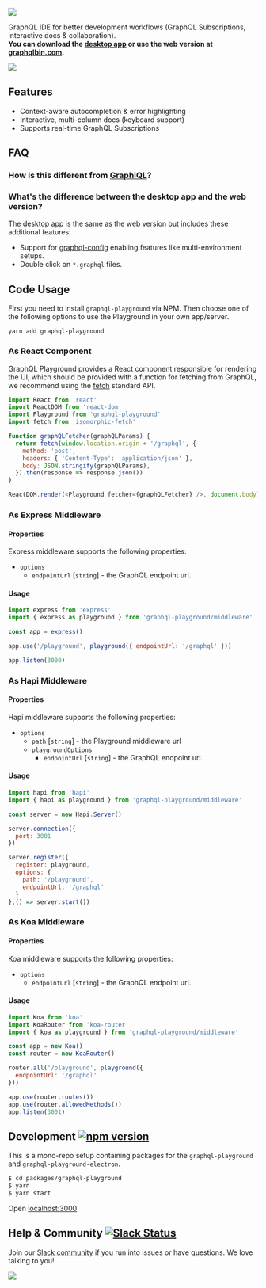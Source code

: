 ![](https://imgur.com/k3uWfzZ.png)

GraphQL IDE for better development workflows (GraphQL Subscriptions, interactive docs & collaboration). <br />
**You can download the [desktop app]() or use the web version at [graphqlbin.com](https//www.graphqlbin.com).**

![](https://imgur.com/6IC6Huj.png)

## Features

* Context-aware autocompletion & error highlighting
* Interactive, multi-column docs (keyboard support)
* Supports real-time GraphQL Subscriptions

## FAQ

### How is this different from [GraphiQL](https://github.com/graphql/graphiql)?

### What's the difference between the desktop app and the web version?

The desktop app is the same as the web version but includes these additional features:

* Support for [graphql-config](https://github.com/graphcool/graphql-config) enabling features like multi-environment setups.
* Double click on `*.graphql` files.


## Code Usage

First you need to install `graphql-playground` via NPM. Then choose one of the following options to use the Playground in your own app/server.

```
yarn add graphql-playground
```

### As React Component

GraphQL Playground provides a React component responsible for rendering the UI, which should be provided with a function for fetching from GraphQL, we recommend using the [fetch](https://fetch.spec.whatwg.org/) standard API.

```js
import React from 'react'
import ReactDOM from 'react-dom'
import Playground from 'graphql-playground'
import fetch from 'isomorphic-fetch'

function graphQLFetcher(graphQLParams) {
  return fetch(window.location.origin + '/graphql', {
    method: 'post',
    headers: { 'Content-Type': 'application/json' },
    body: JSON.stringify(graphQLParams),
  }).then(response => response.json())
}

ReactDOM.render(<Playground fetcher={graphQLFetcher} />, document.body)
```

### As Express Middleware

#### Properties
Express middleware supports the following properties:

+ `options`
  + `endpointUrl` [`string`] - the GraphQL endpoint url.

#### Usage
```js
import express from 'express'
import { express as playground } from 'graphql-playground/middleware'

const app = express()

app.use('/playground', playground({ endpointUrl: '/graphql' }))

app.listen(3000)
```

### As Hapi Middleware

#### Properties
Hapi middleware supports the following properties:

+ `options`
  + `path` [`string`] - the Playground middleware url
  + `playgroundOptions`
      + `endpointUrl` [`string`] - the GraphQL endpoint url.

#### Usage
```js
import hapi from 'hapi'
import { hapi as playground } from 'graphql-playground/middleware'

const server = new Hapi.Server()

server.connection({
  port: 3001
})

server.register({
  register: playground,
  options: {
    path: '/playground',
    endpointUrl: '/graphql'
  }
},() => server.start())
```

### As Koa Middleware

#### Properties
Koa middleware supports the following properties:

+ `options`
  + `endpointUrl` [`string`] - the GraphQL endpoint url.

#### Usage
```js
import Koa from 'koa'
import KoaRouter from 'koa-router'
import { koa as playground } from 'graphql-playground/middleware'

const app = new Koa()
const router = new KoaRouter()

router.all('/playground', playground({
  endpointUrl: '/graphql'
}))

app.use(router.routes())
app.use(router.allowedMethods())
app.listen(3001)
```

## Development [![npm version](https://badge.fury.io/js/graphql-playground.svg)](https://badge.fury.io/js/graphql-playground)

This is a mono-repo setup containing packages for the `graphql-playground` and `graphql-playground-electron`.

```sh
$ cd packages/graphql-playground
$ yarn
$ yarn start
```
Open
[localhost:3000](http://localhost:3000/?endpoint=https://api.graph.cool/simple/v1/cj56h35ol3y93018144iab4wo&subscription=wss://subscriptions.graph.cool/v1/cj56h35ol3y93018144iab4wo)


<a name="help-and-community" />

## Help & Community [![Slack Status](https://slack.graph.cool/badge.svg)](https://slack.graph.cool)

Join our [Slack community](http://slack.graph.cool/) if you run into issues or have questions. We love talking to you!

[![](http://i.imgur.com/5RHR6Ku.png)](https://www.graph.cool/)
